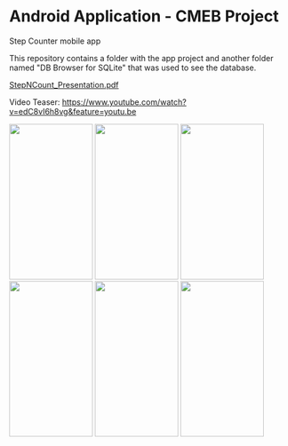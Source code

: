 # Android Application - CMEB Project
Step Counter mobile app

This repository contains a folder with the app project and another folder named "DB Browser for SQLite" that was used to see the database.

[StepNCount_Presentation.pdf](https://github.com/marianacalado/CMEB-Project/files/10247892/StepNCount_Presentation.pdf)

Video Teaser: https://www.youtube.com/watch?v=edC8vI6h8vg&feature=youtu.be

<img src="https://user-images.githubusercontent.com/93708709/222200898-a4d331bd-e6a4-419d-8888-9d3bba049b67.jpg" width="150" height="280"> <img src="https://user-images.githubusercontent.com/93708709/222191715-0dbb8aee-be3b-483c-93f3-9107a31c0386.jpg" width="150" height="280"> <img src="https://user-images.githubusercontent.com/93708709/222191715-0dbb8aee-be3b-483c-93f3-9107a31c0386.jpg" width="150" height="280"> <img src="https://user-images.githubusercontent.com/93708709/222191727-5fea977a-06a2-45e6-b568-c223d4bd686c.jpg " width="150" height="280"> <img src="https://user-images.githubusercontent.com/93708709/222191743-c1617aad-36da-4e12-bc20-6c9601faaa36.jpg" width="150" height="280"> <img src="https://user-images.githubusercontent.com/93708709/222191756-77f44d40-93e4-49ec-bb42-705bc2a6854e.jpg" width="150" height="280">



